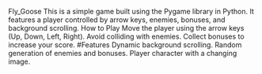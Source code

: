 Fly_Goose
This is a simple game built using the Pygame library in Python. It features a player controlled by arrow keys, enemies, bonuses, and background scrolling.
How to Play
  Move the player using the arrow keys (Up, Down, Left, Right).
  Avoid colliding with enemies.
  Collect bonuses to increase your score.
#Features
  Dynamic background scrolling.
  Random generation of enemies and bonuses.
  Player character with a changing image.

